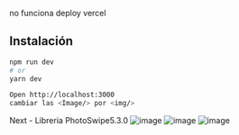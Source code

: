 no funciona deploy vercel 



## Instalación

```bash
npm run dev
# or
yarn dev
```
```bash
Open http://localhost:3000
cambiar las <Image/> por <img/>
```


Next - 
 Libreria PhotoSwipe5.3.0
![image](https://user-images.githubusercontent.com/66080281/180623327-6767d916-ca52-4707-a49e-a5bfb052e573.png)
![image](https://user-images.githubusercontent.com/66080281/180624751-35f9368e-7151-4d19-9491-98cebc214d4f.png)
![image](https://user-images.githubusercontent.com/66080281/180624758-f3569141-440a-4376-999e-5f40fa804a15.png)

